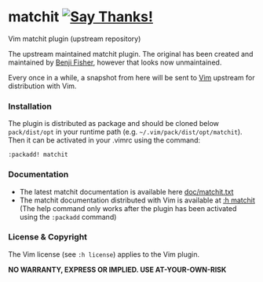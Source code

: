 # matchit [![Say Thanks!](https://img.shields.io/badge/Say%20Thanks-!-1EAEDB.svg)](https://saythanks.io/to/chrisbra)
Vim matchit plugin (upstream repository)

The upstream maintained matchit plugin. The original has been created and
maintained by [Benji Fisher](https://github.com/benjifisher/matchit.zip),
however that looks now unmaintained.

Every once in a while, a snapshot from here will be sent to [Vim][1] upstream for 
distribution with Vim.

### Installation
The plugin is distributed as package and should be cloned below `pack/dist/opt`
in your runtime path (e.g. `~/.vim/pack/dist/opt/matchit`). Then it can be
activated in your .vimrc using the command:

    :packadd! matchit

### Documentation

- The latest matchit documentation is available here
  [doc/matchit.txt](https://github.com/chrisbra/matchit/blob/master/doc/matchit.txt)
- The matchit documentation distributed with Vim is available at
  [:h matchit](https://github.com/vim/vim/blob/master/runtime/pack/dist/opt/matchit/doc/matchit.txt)
  (The help command only works after the plugin has been activated using the `:packadd` command)

### License & Copyright

The Vim license (see `:h license`) applies to the Vim plugin.

__NO WARRANTY, EXPRESS OR IMPLIED.  USE AT-YOUR-OWN-RISK__

[1]: https://www.github.com/vim/vim
